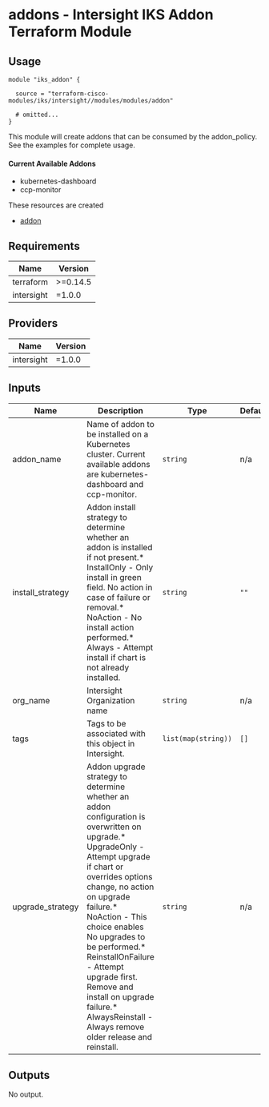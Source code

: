 # addons - Intersight IKS Addon Terraform Module

## Usage

```hcl
module "iks_addon" {

  source = "terraform-cisco-modules/iks/intersight//modules/modules/addon"

  # omitted...
}
```

This module will create addons that can be consumed by the addon_policy.  See the examples for complete usage.

#### Current Available Addons
* kubernetes-dashboard
* ccp-monitor

These resources are created
* [addon](https://registry.terraform.io/providers/CiscoDevNet/intersight/latest/docs/resources/kubernetes_addon)


<!-- BEGINNING OF PRE-COMMIT-TERRAFORM DOCS HOOK -->
## Requirements

| Name | Version |
|------|---------|
| terraform | >=0.14.5 |
| intersight | =1.0.0 |

## Providers

| Name | Version |
|------|---------|
| intersight | =1.0.0 |

## Inputs

| Name | Description | Type | Default | Required |
|------|-------------|------|---------|:--------:|
| addon\_name | Name of addon to be installed on a Kubernetes cluster.  Current available addons are kubernetes-dashboard and ccp-monitor. | `string` | n/a | yes |
| install\_strategy | Addon install strategy to determine whether an addon is installed if not present.\* InstallOnly - Only install in green field. No action in case of failure or removal.\* NoAction - No install action performed.\* Always - Attempt install if chart is not already installed. | `string` | `""` | no |
| org\_name | Intersight Organization name | `string` | n/a | yes |
| tags | Tags to be associated with this object in Intersight. | `list(map(string))` | `[]` | no |
| upgrade\_strategy | Addon upgrade strategy to determine whether an addon configuration is overwritten on upgrade.\* UpgradeOnly - Attempt upgrade if chart or overrides options change, no action on upgrade failure.\* NoAction - This choice enables No upgrades to be performed.\* ReinstallOnFailure - Attempt upgrade first. Remove and install on upgrade failure.\* AlwaysReinstall - Always remove older release and reinstall. | `string` | n/a | yes |

## Outputs

No output.

<!-- END OF PRE-COMMIT-TERRAFORM DOCS HOOK -->